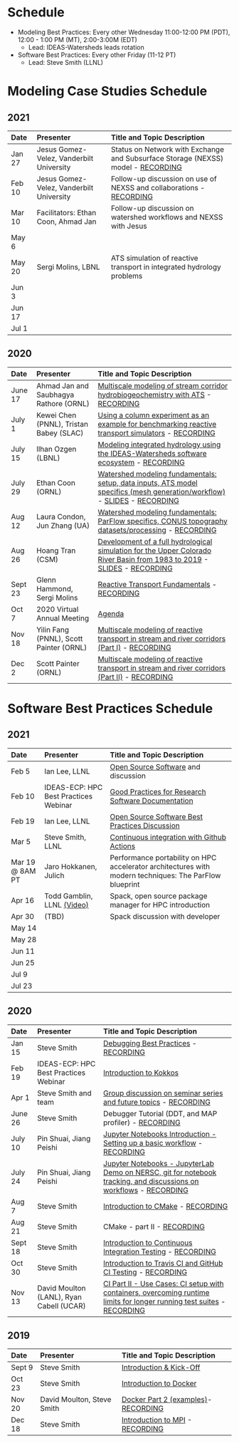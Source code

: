 # Schedule
* Modeling Best Practices: Every other Wednesday 11:00-12:00 PM (PDT), 12:00 - 1:00 PM (MT), 2:00-3:00M (EDT)
  - Lead:  IDEAS-Watersheds leads rotation
* Software Best Practices: Every other Friday (11-12 PT)
  - Lead:  Steve Smith (LLNL)

# Modeling Case Studies Schedule
## 2021
| Date     |  Presenter                             | Title and Topic Description                    |
|:---------|:---------------------------------------|:-----------------------------------------------|
| Jan 27   | Jesus Gomez-Velez, Vanderbilt University | Status on Network with Exchange and Subsurface Storage (NEXSS) model - [RECORDING](https://drive.google.com/drive/folders/1flGpB5URJ3PTObfgLw-_ncjJxf7zTtRC)|
| Feb 10   | Jesus Gomez-Velez, Vanderbilt University | Follow-up discussion on use of NEXSS and collaborations - [RECORDING](https://drive.google.com/drive/folders/15pVkX8XbVsvVMtJYmCNAHlA7VoxnpUqx)|
| Mar 10   | Facilitators: Ethan Coon, Ahmad Jan    | Follow-up discussion on watershed workflows and NEXSS with Jesus |
| May 6
| May 20   | Sergi Molins, LBNL                     | ATS simulation of reactive transport in integrated hydrology problems |
| Jun 3
| Jun 17
| Jul 1

## 2020
| Date     |  Presenter                             | Title and Topic Description                    |
|:---------|:---------------------------------------|:-----------------------------------------------|
| June 17  |Ahmad Jan and Saubhagya Rathore (ORNL)  | [Multiscale modeling of stream corridor hydrobiogeochemistry with ATS](https://docs.google.com/document/d/13GPr3n_4mnvtZ7vifSFwIJpsALzl48bKNWnznI2vzvI/edit#heading=h.mn0j14goyz4d) - [RECORDING](https://drive.google.com/drive/folders/1quS0PL6kZNXzS_0SsdfxFQxaQIlnNtIK?usp=sharing)| 
| July 1   |Kewei Chen (PNNL), Tristan Babey (SLAC) | [Using a column experiment as an example for benchmarking reactive transport simulators](https://docs.google.com/document/d/1lJ0zAHwIxbFIm7UDhe2UVmNJby2qG0ps-cVCN3zKXp8/edit#) - [RECORDING](https://drive.google.com/drive/folders/1PSAfl54CFZWm6kuj5spHY6RgVaOvlr1E?usp=sharing) |
| July 15  |Ilhan Ozgen (LBNL)                      |[Modeling integrated hydrology using the IDEAS-Watersheds software ecosystem](https://docs.google.com/document/d/1xYKTnJJI7VrqhxGVxakJZfksOPECR7qzX6X0zK7eSHM/edit#heading=h.gqi05zuawjqx) - [RECORDING](https://drive.google.com/drive/folders/1GfKGDOZjkTYpOS2EWuas-VzWZBAbwkw8?usp=sharing) |
| July 29  | Ethan Coon (ORNL)                      | [Watershed modeling fundamentals: setup, data inputs, ATS model specifics (mesh generation/workflow)](https://docs.google.com/document/d/1_4SLrUNZCsKa-oClMirxW57AU-KqYtWZarAyIwqDK9Y/edit#) - [SLIDES](https://drive.google.com/drive/folders/1rK609Bc5VMoGp3DOAbbu4-xF1uV2mGuS) - [RECORDING](https://drive.google.com/drive/folders/1h97YLcXA8QECS8zOVi2OxoVG4fTLlXue)
| Aug 12   | Laura Condon, Jun Zhang (UA)           | [Watershed modeling fundamentals: ParFlow specifics, CONUS topography datasets/processing](https://docs.google.com/document/d/1LXHrsgBtSksb51XsorbUMG8RCH8swy9nkvgmK0_cNqw/edit#) - [RECORDING](https://drive.google.com/drive/folders/1mcveUck-x9-SXu4tpMIm-aAGReV95_nQ?usp=sharing) |
| Aug 26   | Hoang Tran (CSM)                       | [Development of a full hydrological simulation for the Upper Colorado River Basin from 1983 to 2019](https://docs.google.com/document/d/1eYimmtEXwO00qFriOFCgGkTZzQeA5KBG-w3hWcAUCdg/edit#) - [SLIDES](https://drive.google.com/drive/folders/1rK609Bc5VMoGp3DOAbbu4-xF1uV2mGuS) - [RECORDING](https://drive.google.com/drive/folders/1qvmjKurfQqWwaqvo7Yya1bXlSlhoAj0Q)
| Sept 23  | Glenn Hammond, Sergi Molins            | [Reactive Transport Fundamentals](https://docs.google.com/document/d/1K3tr9BbcRBNsoS3xg7qpNjXmwobF1uANRyfNUd0_KYg/edit) - [RECORDING](https://drive.google.com/drive/folders/1bZgDaaqghAnXHbEnP2fgxObnNheytV4L?usp=sharing) |
| Oct 7    | 2020 Virtual Annual Meeting            | [Agenda](https://docs.google.com/document/d/1iz8tUS9hcPVwuifxXIgt_yWjx2nhv24uAtCRPzXGoq0/edit#) |
| Nov 18   |  Yilin Fang (PNNL), Scott Painter (ORNL) | [Multiscale modeling of reactive transport in stream and river corridors (Part I)](https://docs.google.com/document/d/1sRrcqKRkdct0D7XtjMl-pa4MXomAZDrvpfzf06VsyD8/edit#)  - [RECORDING](https://drive.google.com/drive/folders/1KeQv54-yz3vhpC7r7JO4Y8ZcUDicXkHx?usp=sharing) |
| Dec 2    | Scott Painter (ORNL)                   | [Multiscale modeling of reactive transport in stream and river corridors (Part II)](https://docs.google.com/document/d/1sRrcqKRkdct0D7XtjMl-pa4MXomAZDrvpfzf06VsyD8/edit#) - [RECORDING](https://drive.google.com/drive/folders/1KeQv54-yz3vhpC7r7JO4Y8ZcUDicXkHx?usp=sharing)|



# Software Best Practices Schedule

## 2021
| Date      |   Presenter                            | Title and Topic Description                    |
|:----------|:---------------------------------------|:-----------------------------------------------|
| Feb 5     | Ian Lee, LLNL                          | [Open Source Software](https://www.exascaleproject.org/event/oss/) and discussion |
| Feb 10    | IDEAS-ECP: HPC Best Practices Webinar  | [Good Practices for Research Software Documentation](https://www.exascaleproject.org/event/softwaredocumentation/) |
| Feb 19    | Ian Lee, LLNL                          | [Open Source Software Best Practices Discussion](https://docs.google.com/document/d/1PBoG7Hu2zXhB9ZD-XG9E-FpQea3rB0a-QSrlKTtVioM/edit#heading=h.2wn1s1botowy)  |
| Mar 5     | Steve Smith, LLNL                      | [Continuous integration with Github Actions](https://docs.google.com/document/d/1n_57QQFoYscbfLnyqaJu27PlAMIspxM8VaioOiAchCg/edit) |
| Mar 19 @ 8AM PT   | Jaro Hokkanen, Julich                  | Performance portability on HPC accelerator architectures with modern techniques: The ParFlow blueprint |
| Apr 16    | Todd Gamblin, LLNL [(Video)](https://www.youtube.com/watch?v=edpgwyOD79E) |  Spack, open source package manager for HPC introduction |
| Apr 30    | (TBD)  | Spack discussion with developer |
| May 14    |
| May 28    |
| Jun 11    |
| Jun 25    |
| Jul 9     |
| Jul 23    |

## 2020
| Date      |   Presenter                            | Title and Topic Description                    |
|:----------|:---------------------------------------|:-----------------------------------------------|
| Jan 15    | Steve Smith                            | [Debugging Best Practices](https://docs.google.com/presentation/d/1mFeXf7MuKDx-ws-lIjF0Ra3KixuJgYCH/edit#slide=id.p1) - [RECORDING](https://drive.google.com/drive/folders/1aX4uBqJDoUn2jj7wvHqvEQiuDqGiMj-G?usp=sharing)|
| Feb 19    | IDEAS-ECP: HPC Best Practices Webinar  | [Introduction to Kokkos](https://ideas-productivity.org/events/hpc-best-practices-webinars/#webinar037)|
| Apr 1     | Steve Smith and team                   | [Group discussion on seminar series and future topics](https://docs.google.com/document/d/17uExADGQjqXOvEqoYKTqDG2TiHhnd5GQGtTkEPMswP8/edit) - [RECORDING](https://drive.google.com/drive/folders/1TGLTAzDVr1axw8lT9cK2ke2yRQ2mvU71?usp=sharing)
| June 26   | Steve Smith                            | Debugger Tutorial (DDT, and MAP profiler) - [RECORDING](https://drive.google.com/drive/folders/1hmrvlCpoLIcj5V8vUNtSB1a3UbRhvxR9?usp=sharing) |
| July 10   | Pin Shuai, Jiang Peishi                | [Jupyter Notebooks Introduction - Setting up a basic workflow](https://docs.google.com/document/d/1rxZgGx3lPpPGN4D3JgU9O-b4b_dsmbneYzVFRBsYS5c/edit#heading=h.rx16jl6unwc4) - [RECORDING](https://drive.google.com/drive/folders/1o_xa7JbIwHfi6znQdvjZ8mwx0fuuApM1?usp=sharing)|
|July 24    | Pin Shuai, Jiang Peishi                | [Jupyter Notebooks - JupyterLab Demo on NERSC, git for notebook tracking, and discussions on workflows](https://docs.google.com/document/d/1TR51Mh9vpWwJ6juZ1-e0N9bwOIcprdyoouizhnPO84w/edit#heading=h.y0woippppf3r) - [RECORDING](https://drive.google.com/drive/folders/1GX0obZLV4I4-bGvqlaXPVCqle4muyqV2?usp=sharing)|
| Aug 7     | Steve Smith                            | [Introduction to CMake](https://docs.google.com/document/d/1W5cEwfO2OT4OGWTVkt4JIF8JjgyS3tHhxdd8rGBBIa4/edit) - [RECORDING](https://drive.google.com/drive/folders/16AKiuX-7FWS7UgmjKF8BV5oO_VnaNUOm?usp=sharing)|
| Aug 21    | Steve Smith                            | CMake - part II - [RECORDING](https://drive.google.com/drive/folders/1QyytuYVcNd6Z_fiJV8ezH7YHB532M2li?usp=sharing) |
| Sept 18   | Steve Smith                            | [Introduction to Continuous Integration Testing](https://docs.google.com/document/d/1nMx2DUGFSyqZAjtYpqHwYCSvIEri7sB6IwFhoRo7C2Q/edit) - [RECORDING](https://drive.google.com/drive/folders/1vHCuSUVXiNXqBkdmHlzS_rGzQV64wAVA?usp=sharing) |
| Oct 30    | Steve Smith                            | [Introduction to Travis CI and GitHub CI Testing](https://docs.google.com/document/d/11BqQv0EqkkQ0tJbdHpINC3rPpqnEqkguvp5ERttovpk/edit) - [RECORDING](https://drive.google.com/drive/folders/1NFjxWk1d0cYu0iH3LBvk1Let8O1n83eE?usp=sharing) |
| Nov 13    | David Moulton (LANL), Ryan Cabell (UCAR) | [CI Part II - Use Cases:  CI setup with containers, overcoming runtime limits for longer running test suites](https://docs.google.com/document/d/1UmzEG31WannWDtOZdPQVh-SneRgK9xgyp9NI9arW-c4/edit) - [RECORDING](https://drive.google.com/drive/folders/1txNAN9eEu_jiG8FyA0gi-n8Rl3oc3U3F?usp=sharing) |

## 2019
| Date      |   Presenter                            | Title and Topic Description                    |
|:----------|:---------------------------------------|:-----------------------------------------------|
| Sept 9    | Steve Smith                            | [Introduction & Kick-Off](https://docs.google.com/document/d/1kBHI-YHcnylCx8Enhwiz3kMhfLZP_wJN7iX4UDNaH4w/edit) |
| Oct 23    | Steve Smith                            | [Introduction to Docker](https://docs.google.com/document/d/15fFRlJLJDnFyleB9XotZIT4wd5iXE1FeETOU9EC9V8Q/edit)|
| Nov 20    | David Moulton, Steve Smith             | [Docker Part 2 (examples)](https://drive.google.com/drive/folders/1Zc4mhcbcv0oPxtZ0pERLB_NOTe94gVjK)- [RECORDING](https://drive.google.com/drive/folders/14I7GVfDh2wNjPCIiATlwiTsukejWfaXQ?usp=sharing)|
| Dec 18    | Steve Smith                            | [Introduction to MPI](https://drive.google.com/drive/folders/1Zc4mhcbcv0oPxtZ0pERLB_NOTe94gVjK) - [RECORDING](https://drive.google.com/drive/folders/1qUvDZa2fGLcUI27YitSsicu-QLVDFWUP?usp=sharing)|





